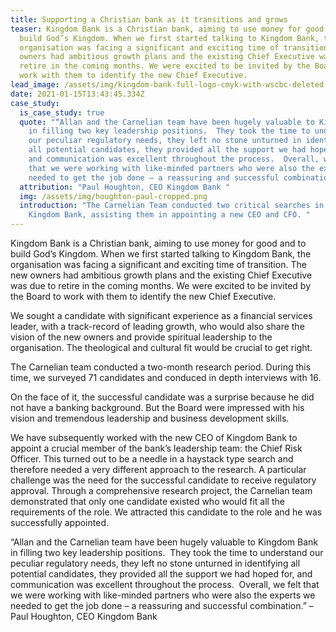 ```yaml
---
title: Supporting a Christian bank as it transitions and grows
teaser: Kingdom Bank is a Christian bank, aiming to use money for good and to
  build God’s Kingdom. When we first started talking to Kingdom Bank, the
  organisation was facing a significant and exciting time of transition. The new
  owners had ambitious growth plans and the existing Chief Executive was due to
  retire in the coming months. We were excited to be invited by the Board to
  work with them to identify the new Chief Executive.
lead_image: /assets/img/kingdom-bank-full-logo-cmyk-with-wscbc-deleted.jpg
date: 2021-01-15T13:43:45.334Z
case_study:
  is_case_study: true
  quote: "“Allan and the Carnelian team have been hugely valuable to Kingdom Bank
    in filling two key leadership positions.  They took the time to understand
    our peculiar regulatory needs, they left no stone unturned in identifying
    all potential candidates, they provided all the support we had hoped for,
    and communication was excellent throughout the process.  Overall, we felt
    that we were working with like-minded partners who were also the experts we
    needed to get the job done – a reassuring and successful combination.” "
  attribution: "Paul Houghton, CEO Kingdom Bank "
  img: /assets/img/houghton-paul-cropped.png
  introduction: "The Carnelian Team conducted two critical searches in support of
    Kingdom Bank, assisting them in appointing a new CEO and CFO. "
---
```

Kingdom Bank is a Christian bank, aiming to use money for good and to build God’s Kingdom. When we first started talking to Kingdom Bank, the organisation was facing a significant and exciting time of transition. The new owners had ambitious growth plans and the existing Chief Executive was due to retire in the coming months. We were excited to be invited by the Board to work with them to identify the new Chief Executive.

We sought a candidate with significant experience as a financial services leader, with a track-record of leading growth, who would also share the vision of the new owners and provide spiritual leadership to the organisation. The theological and cultural fit would be crucial to get right.

The Carnelian team conducted a two-month research period. During this time, we surveyed 71 candidates and conduced in depth interviews with 16.

On the face of it, the successful candidate was a surprise because he did not have a banking background. But the Board were impressed with his vision and tremendous leadership and business development skills.

We have subsequently worked with the new CEO of Kingdom Bank to appoint a crucial member of the bank’s leadership team: the Chief Risk Officer. This turned out to be a needle in a haystack type search and therefore needed a very different approach to the research. A particular challenge was the need for the successful candidate to receive regulatory approval. Through a comprehensive research project, the Carnelian team demonstrated that only one candidate existed who would fit all the requirements of the role. We attracted this candidate to the role and he was successfully appointed.

“Allan and the Carnelian team have been hugely valuable to Kingdom Bank in filling two key leadership positions.  They took the time to understand our peculiar regulatory needs, they left no stone unturned in identifying all potential candidates, they provided all the support we had hoped for, and communication was excellent throughout the process.  Overall, we felt that we were working with like-minded partners who were also the experts we needed to get the job done – a reassuring and successful combination.” – Paul Houghton, CEO Kingdom Bank